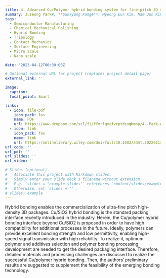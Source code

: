 ```yaml
---
title: 4. Advanced Cu/Polymer hybrid bonding system for fine-pitch 3D stacking devices
summary: Juseong Park#, **Sukkyung Kang#**, Myeong Eun Kim, Nam Jun Kim, Jungkyun Kim, Sanha Kim, Kyung Min Kim, **Advanced Materials Technology**, vol. 8, issue 20, 2202134, 2023.
tags:
  - Semiconductor Manufacturing
  - Chemical Mechanical Polishing
  - Hybrid Bonding
  - Tribology
  - Contact Mechanics
  - Surface Engineering
  - Micro scale
  - Nano scale

date: '2023-04-12T00:00:00Z'

# Optional external URL for project (replaces project detail page).
external_link: ''

image:
  caption:   
  focal_point: Smart

links:
  - icon: file-pdf
    icon_pack: fas
    name: PDF
    url: https://www.dropbox.com/scl/fi/ffmrlqxcfvrptdzugbmop/4.-Park-AMT-2023.pdf?rlkey=8qy85qlk155eug02cuntnx99o&dl=0
  - icon: link
    icon_pack: fas
    name: link
    url: https://onlinelibrary.wiley.com/doi/full/10.1002/admt.202202134
url_code: ''
url_pdf: ''
url_slides: ''
url_video: ''

# Slides (optional).
#   Associate this project with Markdown slides.
#   Simply enter your slide deck's filename without extension.
#   E.g. `slides = "example-slides"` references `content/slides/example-slides.md`.
#   Otherwise, set `slides = ""`.
# slides: example
---
```


Hybrid bonding enables the commercialization of ultra-fine pitch high-density 3D packages. Cu/SiO2 hybrid bonding is the standard packing interface recently introduced in the industry. Herein, the Cu/polymer hybrid bonding interface beyond Cu/SiO2 is proposed in order to have high compatibility for additional processes in the future. Ideally, polymers can provide excellent bonding strength and low permittivity, enabling high-speed signal transmission with high reliability. To realize it, optimum polymer and additives selection and polymer bonding processing development are needed to get the desired packaging interface. Therefore, detailed materials and processing challenges are discussed to realize the successful Cu/polymer hybrid bonding. Then, the authors’ preliminary results are suggested to supplement the feasibility of the emerging bonding technology.
